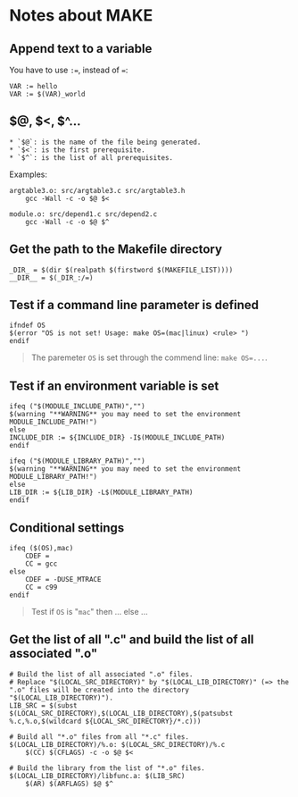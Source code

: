 # Notes about MAKE

## Append text to a variable

You have to use `:=`, instead of `=`:

	VAR := hello
	VAR := $(VAR)_world

## $@, $<, $^...

	* `$@`: is the name of the file being generated.
	* `$<`: is the first prerequisite.
	* `$^`: is the list of all prerequisites.

Examples:

	argtable3.o: src/argtable3.c src/argtable3.h
		gcc -Wall -c -o $@ $<

	module.o: src/depend1.c src/depend2.c
		gcc -Wall -c -o $@ $^

## Get the path to the Makefile directory

	_DIR_ = $(dir $(realpath $(firstword $(MAKEFILE_LIST))))
	__DIR__ = $(_DIR_:/=)

## Test if a command line parameter is defined

	ifndef OS
	$(error "OS is not set! Usage: make OS=(mac|linux) <rule> ")
	endif

> The paremeter `OS` is set through the commend line: `make OS=...`.

## Test if an environment variable is set

	ifeq ("$(MODULE_INCLUDE_PATH)","")
	$(warning "**WARNING** you may need to set the environment MODULE_INCLUDE_PATH!")
	else
	INCLUDE_DIR := ${INCLUDE_DIR} -I$(MODULE_INCLUDE_PATH)
	endif

	ifeq ("$(MODULE_LIBRARY_PATH)","")
	$(warning "**WARNING** you may need to set the environment MODULE_LIBRARY_PATH!")
	else
	LIB_DIR := ${LIB_DIR} -L$(MODULE_LIBRARY_PATH)
	endif

## Conditional settings

	ifeq ($(OS),mac)
		CDEF =
		CC = gcc
	else
		CDEF = -DUSE_MTRACE
		CC = c99
	endif

> Test if `OS` is "`mac`" then ... else ...

## Get the list of all ".c" and build the list of all associated ".o"

	# Build the list of all associated ".o" files.
	# Replace "$(LOCAL_SRC_DIRECTORY)" by "$(LOCAL_LIB_DIRECTORY)" (=> the ".o" files will be created into the directory "$(LOCAL_LIB_DIRECTORY)"). 
	LIB_SRC = $(subst $(LOCAL_SRC_DIRECTORY),$(LOCAL_LIB_DIRECTORY),$(patsubst %.c,%.o,$(wildcard ${LOCAL_SRC_DIRECTORY}/*.c)))

	# Build all "*.o" files from all "*.c" files.
	$(LOCAL_LIB_DIRECTORY)/%.o: $(LOCAL_SRC_DIRECTORY)/%.c
		$(CC) $(CFLAGS) -c -o $@ $<

	# Build the library from the list of "*.o" files.
	$(LOCAL_LIB_DIRECTORY)/libfunc.a: $(LIB_SRC)
		$(AR) $(ARFLAGS) $@ $^
